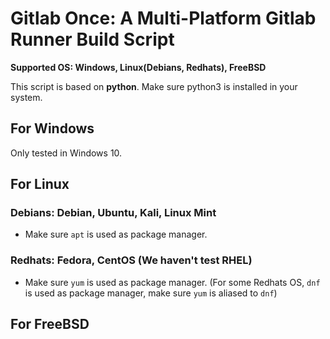 # Gitlab Once: A Multi-Platform Gitlab Runner Build Script

**Supported OS: Windows, Linux(Debians, Redhats), FreeBSD**

This script is based on **python**. Make sure python3 is installed in your system.

## For Windows

Only tested in Windows 10.

## For Linux

### Debians: Debian, Ubuntu, Kali, Linux Mint

- Make sure `apt` is used as package manager.



### Redhats: Fedora, CentOS (We haven't test RHEL)

- Make sure `yum` is used as package manager. (For some Redhats OS, `dnf` is used as package manager, make sure `yum` is aliased to `dnf`)



## For FreeBSD


